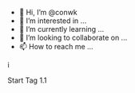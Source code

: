 - 👋 Hi, I’m @conwk
- 👀 I’m interested in ...
- 🌱 I’m currently learning ...
- 💞️ I’m looking to collaborate on ...
- 📫 How to reach me ...

<!---
conwk/conwk is a ✨ special ✨ repository because its `README.md` (this file) appears on your GitHub profile.
You can click the Preview link to take a look at your changes.
--->i

Start Tag 1.1
